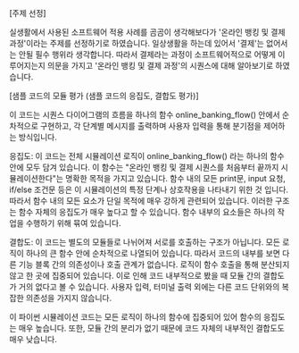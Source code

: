 [주제 선정]

실생활에서 사용된 소프트웨어 적용 사례를 곰곰이 생각해보다가 '온라인 뱅킹 및 결제 과정'이라는 주제를 선정하기로 하였습니다.
일상생활을 하는데 있어서 '결제'는 없어서는 안될 필수 행위라 생각합니다.
따라서 결제라는 과정이 소프트웨어적으로 어떻게 이루어지는지 의문을 가지고 '온라인 뱅킹 및 결제 과정'의 시퀀스에 대해 알아보기로 하였습니다.

[샘플 코드의 모듈 평가 (샘플 코드의 응집도, 결합도 평가)]

이 코드는 시퀀스 다이어그램의 흐름을 하나의 함수 online_banking_flow() 안에서 순차적으로 구현하고, 각 단계별 메시지를 출력하며 사용자 입력을 통해 분기점을 제어하는 방식입니다.

응집도:
이 코드는 전체 시뮬레이션 로직이 online_banking_flow() 라는 하나의 함수 안에 모두 담겨 있습니다. 이 함수는 "온라인 뱅킹 및 결제 시퀀스를 처음부터 끝까지 시뮬레이션한다"는 명확한 목적을 가지고 있습니다.
함수 내의 모든 print문, input 요청, if/else 조건문 등은 이 시뮬레이션의 특정 단계나 상호작용을 나타내기 위한 것 입니다. 따라서 함수 내의 모든 요소가 단일 목적에 매우 강하게 관련되어 있습니다.
이러한 구조는 함수 자체의 응집도가 매우 높다고 할 수 있습니다. 함수 내부의 요소들은 하나의 작업을 수행하기 위해 뮦여 있습니다.

결합도:
이 코드는 별도의 모듈들로 나뉘어져 서로를 호출하는 구조가 아닙니다. 모든 로직이 하나의 큰 함수 안에 순차적으로 나열되어 있습니다.
따라서 코드의 내부를 보면 다른 기능 블록 간의 의존성이나 호출 관계가 없습니다. 로직이 함수 호출을 통해 분산되지 않고 한 곳에 집중되어 있습니다.
이로 인해 코드 내부적으로 봤을 때 모듈 간의 결합도가 거의 없다고 볼 수 있습니다. 사용자 입력, 터미널 출력 외에는 다른 코드 단위와의 복잡한 의존성을 가지지 않습니다.

이 파이썬 시뮬레이션 코드는 모든 로직이 하나의 함수에 집중되어 있어 함수의 응집도는 매우 높습니다. 또한, 모듈 간의 분리가 없기 때문에 코드 자체의 내부적인 결합도도 매우 낮습니다.
